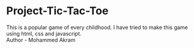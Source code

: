 # Project-Tic-Tac-Toe
This is a popular game of every childhood. I have tried to make this game using html, css and javascript.
<br/>
Author - Mohammed Akram
